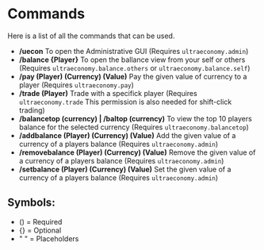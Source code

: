 # Commands
Here is a list of all the commands that can be used.
<br>

* **/uecon** To open the Administrative GUI
  (Requires ``ultraeconomy.admin``)
* **/balance {Player}** To open the ballance view from your self or others
  (Requires ``ultraeconomy.balance.others`` or ``ultraeconomy.balance.self``)
* **/pay (Player) (Currency) (Value)** Pay the given value of currency to a player
  (Requires ``ultraeconomy.pay``)
* **/trade (Player)** Trade with a specifick player
  (Requires ``ultraeconomy.trade`` This permission is also needed for shift-click trading)
* **/balancetop (currency) | /baltop (currency)** To view the top 10 players balance for the selected currency
  (Requires ``ultraeconomy.balancetop``)
* **/addbalance (Player) (Currency) (Value)** Add the given value of a currency of a players balance
  (Requires ``ultraeconomy.admin``)
* **/removebalance (Player) (Currency) (Value)** Remove the given value of a currency of a players balance
  (Requires ``ultraeconomy.admin``)
* **/setbalance (Player) (Currency) (Value)** Set the given value of a currency of a players balance
  (Requires ``ultraeconomy.admin``)
  <br>

## Symbols:
 - () = Required
 - {} = Optional
 - " " = Placeholders
